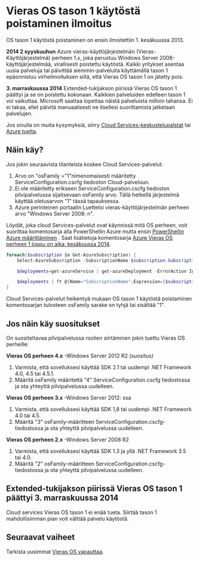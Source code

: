 <properties
   pageTitle="Asiakkaan Käyttöjärjestelmä perheen 1 käytöstä poistaminen Huomaa | Microsoft Azure"
   description="Tietoja siitä, milloin Azure Vieras OS tason 1 käytöstä poistaminen on tapahtunut ja tietoja sen selvittämisestä, jos näin käy"
   services="cloud-services"
   documentationCenter="na"
   authors="raiye"
   manager="timlt"
   editor=""/>

<tags
   ms.service="cloud-services"
   ms.devlang="na"
   ms.topic="article"
   ms.tgt_pltfrm="na"
   ms.workload="tbd"
   ms.date="10/24/2016"
   ms.author="raiye"/>



# <a name="guest-os-family-1-retirement-notice"></a>Vieras OS tason 1 käytöstä poistaminen ilmoitus

OS tason 1 käytöstä poistaminen on ensin ilmoitettiin 1. kesäkuussa 2013.

**2014 2 syyskuuhun** Azure vieras-käyttöjärjestelmän (Vieras-Käyttöjärjestelmä) perheen 1.x, joka perustuu Windows Server 2008-käyttöjärjestelmää, virallisesti poistettu käytöstä. Kaikki yritykset asentaa uusia palveluja tai päivittää aiemmin-palveluita käyttämällä tason 1 epäonnistuu virheilmoituksen siitä, että Vieras OS tason 1 on jätetty pois.

**3. marraskuussa 2014** Extended-tukijakson piirissä Vieras OS tason 1 päättyi ja se on poistettu kokonaan. Kaikkien palveluiden edelleen tason 1 voi vaikuttaa. Microsoft saattaa lopettaa näistä palveluista milloin tahansa. Ei ei takaa, ellet päivitä manuaalisesti ne itsellesi suorittamista jatketaan palvelujen.

Jos sinulla on muita kysymyksiä, siirry [Cloud Services-keskustelupalstat](http://social.msdn.microsoft.com/Forums/home?forum=windowsazuredevelopment&filter=alltypes&sort=lastpostdesc) tai [Azure tuelta](https://azure.microsoft.com/support/options/).




## <a name="are-you-affected"></a>Näin käy?

Jos jokin seuraavista tilanteista koskee Cloud Services-palvelut:

1. Arvo on "osFamily ="1"nimenomaisesti määritetty ServiceConfiguration.cscfg tiedoston Cloud-palveluun.
2. Ei ole määritetty erikseen ServiceConfiguration.cscfg tiedoston pilvipalvelussa sijaitsevaan osFamily arvo. Tällä hetkellä järjestelmä käyttää oletusarvon "1" tässä tapauksessa.
3. Azure perinteinen portaalin Luetteloi vieras-käyttöjärjestelmän perheen arvo "Windows Server 2008: n".

Löydät, joka cloud Services-palvelut ovat käynnissä mitä OS perheen, voit suorittaa komentosarja alla PowerShellin Azure mutta ensin [PowerShellin Azure määrittäminen](../powershell-install-configure.md) . Saat lisätietoja komentosarja [Azure Vieras OS perheen 1 loppu on aika: kesäkuussa 2014](http://blogs.msdn.com/b/ryberry/archive/2014/04/02/azure-guest-os-family-1-end-of-life-june-2014.aspx). 

```Powershell
foreach($subscription in Get-AzureSubscription) {
    Select-AzureSubscription -SubscriptionName $subscription.SubscriptionName

    $deployments=get-azureService | get-azureDeployment -ErrorAction Ignore | where {$_.SdkVersion -NE ""}

    $deployments | ft @{Name="SubscriptionName";Expression={$subscription.SubscriptionName}}, ServiceName, SdkVersion, Slot, @{Name="osFamily";Expression={(select-xml -content $_.configuration -xpath "/ns:ServiceConfiguration/@osFamily" -namespace $namespace).node.value }}, osVersion, Status, URL
}
```

Cloud Services-palvelut heikentyä mukaan OS tason 1 käytöstä poistaminen komentosarjan tulosteen osFamily sarake on tyhjä tai sisältää "1".

## <a name="recommendations-if-you-are-affected"></a>Jos näin käy suositukset

On suositeltavaa pilvipalvelussa roolien siirtäminen jokin tuettu Vieras OS perheille:

**Vieras OS perheen 4.x** -Windows Server 2012 R2 *(suositus)*

1. Varmista, että sovelluksesi käyttää SDK 2.1 tai uudempi .NET Framework 4.0, 4.5 tai 4.5.1.
2. Määritä osFamily määritettä "4" ServiceConfiguration.cscfg tiedostossa ja ota yhteyttä pilvipalvelussa uudelleen.


**Vieras OS perheen 3.x** -Windows Server 2012: ssa

1. Varmista, että sovelluksesi käyttää SDK 1,8 tai uudempi .NET Framework 4.0 tai 4.5.
2. Määritä "3" osFamily-määritteen ServiceConfiguration.cscfg-tiedostossa ja ota yhteyttä pilvipalvelussa uudelleen.


**Vieras OS perheen 2.x** -Windows Server 2008 R2

1. Varmista, että sovelluksesi käyttää SDK 1.3 ja yllä .NET Framework 3.5 tai 4.0.
2. Määritä "2" osFamily-määritteen ServiceConfiguration.cscfg-tiedostossa ja ota yhteyttä pilvipalvelussa uudelleen.


## <a name="extended-support-for-guest-os-family-1-ended-nov-3-2014"></a>Extended-tukijakson piirissä Vieras OS tason 1 päättyi 3. marraskuussa 2014
Cloud services Vieras OS tason 1 ei enää tueta. Siirtää tason 1 mahdollisimman pian voit välttää palvelu käytöstä.  

## <a name="next-steps"></a>Seuraavat vaiheet
Tarkista uusimmat [Vieras OS vapauttaa](cloud-services-guestos-update-matrix.md).
